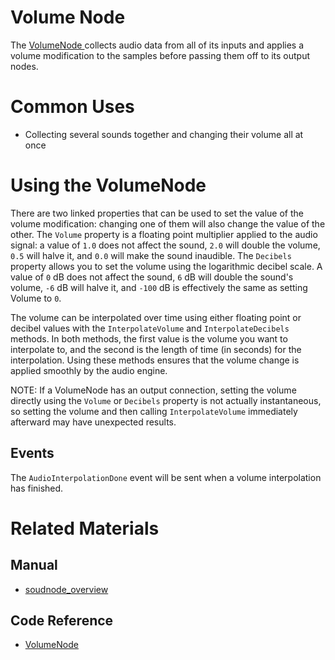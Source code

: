 # Volume Node
The [ VolumeNode ](https://plasmaengine.github.io/PlasmaDocs/Plasma1/C++/code_reference/class_reference/volumenode.markdown) collects audio data from all of its inputs and applies a volume modification to the samples before passing them off to its output nodes.

# Common Uses

- Collecting several sounds together and changing their volume all at once

# Using the VolumeNode

There are two linked properties that can be used to set the value of the volume modification: changing one of them will also change the value of the other. The `Volume` property is a floating point multiplier applied to the audio signal: a value of `1.0` does not affect the sound, `2.0` will double the volume, `0.5` will halve it, and `0.0` will make the sound inaudible. The `Decibels` property allows you to set the volume using the logarithmic decibel scale. A value of `0` dB does not affect the sound, `6` dB will double the sound's volume, `-6` dB will halve it, and `-100` dB is effectively the same as setting Volume to `0`.

The volume can be interpolated over time using either floating point or decibel values with the `InterpolateVolume` and `InterpolateDecibels` methods. In both methods, the first value is the volume you want to interpolate to, and the second is the length of time (in seconds) for the interpolation. Using these methods ensures that the volume change is applied smoothly by the audio engine.

NOTE: If a VolumeNode has an output connection, setting the volume directly using the `Volume` or `Decibels` property is not actually instantaneous, so setting the volume and then calling `InterpolateVolume` immediately afterward may have unexpected results.

## Events

The `AudioInterpolationDone` event will be sent when a volume interpolation has finished.

# Related Materials
## Manual
- [soudnode_overview](https://plasmaengine.github.io/PlasmaDocs/Plasma1/Editor/audio/soundnode/soudnode_overview.markdown)

## Code Reference
- [ VolumeNode ](https://plasmaengine.github.io/PlasmaDocs/Plasma1/C++/code_reference/class_reference/volumenode.markdown) 

 